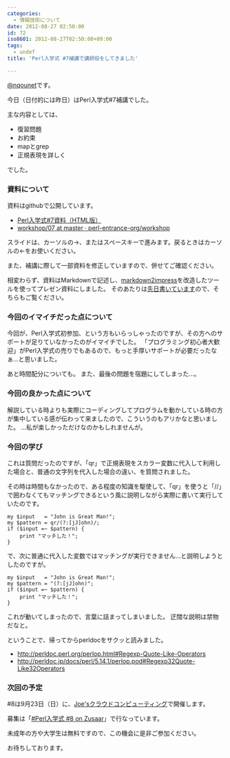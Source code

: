 ```yaml
---
categories:
  - 情報技術について
date: 2012-08-27 02:50:00
id: 72
iso8601: 2012-08-27T02:50:00+09:00
tags:
  - undef
title: 'Perl入学式 #7補講で講師役をしてきました'

---
```


<p><a href="https://twitter.com/nqounet">@nqounet</a>です。</p>

<p>今日（日付的には昨日）はPerl入学式#7補講でした。</p>

<p>主な内容としては、</p>

<ul><li>復習問題</li><li>お約束</li><li>mapとgrep</li><li>正規表現を詳しく</li></ul>

<p>でした。</p>

<h3>資料について</h3>

<p>資料はgithubで公開しています。</p>

<ul><li><a href="http://www.perl-entrance.org/2012/handout/perlentrance07/index.html#/title">Perl入学式#7資料（HTML版）</a></li><li><a href="https://github.com/perl-entrance-org/workshop/tree/master/07">workshop/07 at master · perl-entrance-org/workshop</a></li></ul>

<p>スライドは、カーソルの→、またはスペースキーで進みます。戻るときはカーソルの←をお使いください。</p>

<p>また、補講に際して一部資料を修正していますので、併せてご確認ください。</p>

<p>相変わらず、資料はMarkdownで記述し、<a href="https://github.com/yoshiki/markdown2impress">markdown2impress</a>を改造したツールを使ってプレゼン資料にしました。 そのあたりは<a href="http://www.nishimiyahara.net/2012/05/30/073000">先日書いています</a>ので、そちらもご覧ください。</p>

<h3>今回のイマイチだった点について</h3>

<p>今回が、Perl入学式初参加、という方もいらっしゃったのですが、その方へのサポートが足りていなかったのがイマイチでした。 「プログラミング初心者大歓迎」がPerl入学式の売りでもあるので、もっと手厚いサポートが必要だったなぁ…と思いました。</p>

<p>あと時間配分についても。 また、最後の問題を宿題にしてしまった…。</p>

<h3>今回の良かった点について</h3>

<p>解説している時よりも実際にコーディングしてプログラムを動かしている時の方が集中している感が伝わって来ましたので、こういうのもアリかなと思いました。 …私が楽しかっただけなのかもしれませんが。</p>

<h3>今回の学び</h3>

<p>これは質問だったのですが、「qr」で正規表現をスカラー変数に代入して利用した場合と、普通の文字列を代入した場合の違い、を質問されました。</p>

<p>その時は時間もなかったので、ある程度の知識を駆使して、「qr」を使うと「//」で囲わなくてもマッチングできるという風に説明しながら実際に書いて実行していたのです。</p>

<pre><code>my $input   = "John is Great Man!";<br>my $pattern = qr/(?:[jJ]ohn)/;<br>if ($input =~ $pattern) {<br>    print "マッチした！";<br>}<br></code></pre>

<p>で、次に普通に代入した変数ではマッチングが実行できません…と説明しようとしたのですが。</p>

<pre><code>my $input   = "John is Great Man!";<br>my $pattern = "(?:[jJ]ohn)";<br>if ($input =~ $pattern) {<br>    print "マッチした！";<br>}<br></code></pre>

<p>これが動いてしまったので、言葉に詰まってしまいました。 迂闊な説明は禁物だなと。</p>

<p>ということで、帰ってからperldocをサクッと読みました。</p>

<ul><li><a href="http://perldoc.perl.org/perlop.html#Regexp-Quote-Like-Operators">http://perldoc.perl.org/perlop.html#Regexp-Quote-Like-Operators</a></li><li><a href="http://perldoc.jp/docs/perl/5.14.1/perlop.pod#Regexp32Quote-Like32Operators">http://perldoc.jp/docs/perl/5.14.1/perlop.pod#Regexp32Quote-Like32Operators</a></li></ul>

<h3>次回の予定</h3>

<p>#8は9月23日（日）に、<a href="http://www.joeswebhosting.net/">Joe'sクラウドコンピューティング</a>で開催します。</p>

<p>募集は「<a href="http://www.zusaar.com/event/378004">#Perl入学式 #8 on Zusaar</a>」で行なっています。</p>

<p>未成年の方や大学生は無料ですので、この機会に是非ご参加ください。</p>

<p>お待ちしております。</p>
    	